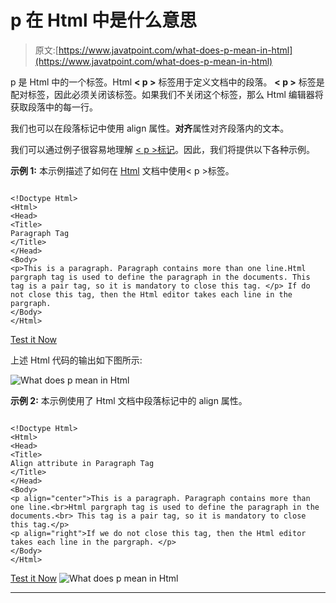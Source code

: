 # p 在 Html 中是什么意思

> 原文:[https://www.javatpoint.com/what-does-p-mean-in-html](https://www.javatpoint.com/what-does-p-mean-in-html)

p 是 Html 中的一个标签。Html **< p >** 标签用于定义文档中的段落。 **< p >** 标签是配对标签，因此必须关闭该标签。如果我们不关闭这个标签，那么 Html 编辑器将获取段落中的每一行。

我们也可以在段落标记中使用 align 属性。**对齐**属性对齐段落内的文本。

我们可以通过例子很容易地理解 [< p >标记](https://www.javatpoint.com/html-paragraph)。因此，我们将提供以下各种示例。

**示例 1:** 本示例描述了如何在 [Html](https://www.javatpoint.com/html-tutorial) 文档中使用< p >标签。

```

<!Doctype Html>
<Html>   
<Head>    
<Title>   
Paragraph Tag
</Title>
</Head>
<Body> 
<p>This is a paragraph. Paragraph contains more than one line.Html pargraph tag is used to define the paragraph in the documents. This tag is a pair tag, so it is mandatory to close this tag. </p> If do not close this tag, then the Html editor takes each line in the pargraph. 
</Body> 
</Html>

```

[Test it Now](https://www.javatpoint.com/oprweb/test.jsp?filename=what-does-p-mean-in-html-1)

上述 Html 代码的输出如下图所示:

![What does p mean in Html](../Images/d252926f1ab2dba57c7ca7e68f238c82.png)

**示例 2:** 本示例使用了 Html 文档中段落标记中的 align 属性。

```

<!Doctype Html>
<Html>   
<Head>    
<Title>   
Align attribute in Paragraph Tag
</Title>
</Head>
<Body> 
<p align="center">This is a paragraph. Paragraph contains more than one line.<br>Html pargraph tag is used to define the paragraph in the documents.<br> This tag is a pair tag, so it is mandatory to close this tag.</p> 
<p align="right">If we do not close this tag, then the Html editor takes each line in the pargraph. </p>
</Body> 
</Html>

```

[Test it Now](https://www.javatpoint.com/oprweb/test.jsp?filename=what-does-p-mean-in-html-2)
![What does p mean in Html](../Images/9a3f3cda8eae2a3d1166b92b11e13bf8.png)

* * *